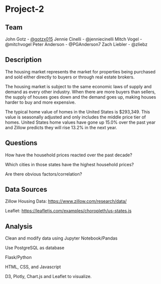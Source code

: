 # Project-2

## Team
John Gotz - [@gotzx015](https://github.com/gotzx015)
Jennie Cinelli - @jenniecinelli
Mitch Vogel - @mitchvogel
Peter Anderson - @PGAnderson7
Zach Liebler - @zliebz

## Description
The housing market represents the market for properties being purchased and sold either directly to buyers or through real estate brokers.

The housing market is subject to the same economic laws of supply and demand as every other industry. When there are more buyers than sellers, the supply of houses goes down and the demand goes up, making houses harder to buy and more expensive.

The typical home value of homes in the United States is $293,349. This value is seasonally adjusted and only includes the middle price tier of homes. United States home values have gone up 15.0% over the past year and Zillow predicts they will rise 13.2% in the next year.

## Questions

How have the household prices reacted over the past decade?

Which cities in those states have the highest household prices?

Are there obvious factors/correlation?


## Data Sources

Zillow Housing Data: https://www.zillow.com/research/data/

Leaflet: https://leafletjs.com/examples/choropleth/us-states.js


## Analysis

Clean and modify data using Jupyter Notebook/Pandas

Use PostgreSQL as database

Flask/Python

HTML, CSS, and Javascript

D3, Plotly, Chart.js and Leaflet to visualize.

